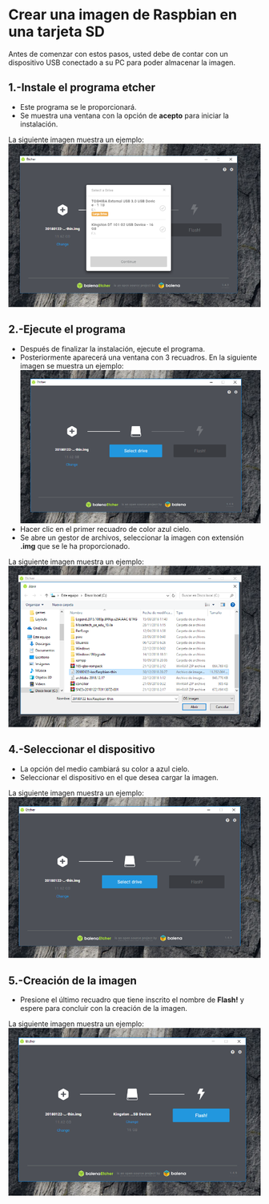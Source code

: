 # Crear una imagen de Raspbian en una tarjeta SD
Antes de comenzar con estos pasos, usted debe de contar con un dispositivo USB conectado a su PC para poder almacenar la imagen.

## 1.-Instale el programa etcher 
  * Este programa se le proporcionará.
  * Se muestra una ventana con la opción de **acepto** para iniciar la instalación.

  La siguiente imagen muestra un ejemplo:
  ![Scheme](imagenes/ci_1.PNG)
## 2.-Ejecute el programa
  * Después de finalizar la instalación, ejecute el programa.
  * Posteriormente aparecerá una ventana con 3 recuadros.
En la siguiente imagen se muestra un ejemplo:
![Scheme](imagenes/ci_3.PNG)
  * Hacer clic en el primer recuadro de color azul cielo.
  * Se abre un gestor de archivos, seleccionar la imagen con extensión **.img** que se le ha proporcionado.

  La siguiente imagen muestra un ejemplo: 
  ![Scheme](imagenes/ci_2.PNG)
## 4.-Seleccionar el dispositivo
  * La opción del medio cambiará su color a azul cielo.
  * Seleccionar el dispositivo en el que desea cargar la imagen.

La siguiente imagen muestra un ejemplo: 
![Scheme](imagenes/ci_3.PNG)
## 5.-Creación de la imagen
  * Presione el último recuadro que tiene inscrito el nombre de **Flash!** y espere para concluir con la creación de la imagen.

La siguiente imagen muestra un ejemplo:
![Scheme](imagenes/ci_4.PNG)
